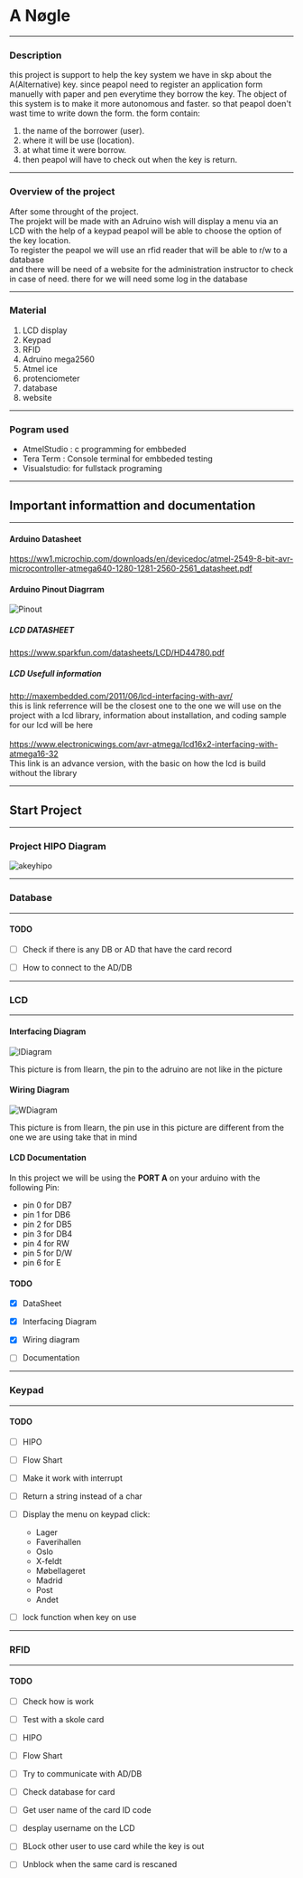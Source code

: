 # A Nøgle
***
### Description 

this project is support to help the key system we have in skp about the A(Alternative) key.
since peapol need to register an application form manuelly with paper and pen everytime they 
borrow the key. The object of this system is to make it more autonomous and faster.
so that peapol doen't wast time to write  down the form.
the form contain:

1. the name of the borrower (user).
2. where it will be use (location).
3. at what time it were borrow.
4. then peapol will have to check out when the key is return.

***

### Overview of the project

After some throught of the project.
<br>
The projekt will be made with an Adruino wish will display  a menu via an LCD with the help of a keypad
peapol will be able to choose the option of the key location.
<br>
To register the peapol we will use an rfid reader that will be able to r/w  to a database
<br>
and there will be need of a website for the administration instructor  to check  in case of need. there for we will need some log  in the database


***

### Material

1. LCD display
2. Keypad
3. RFID
4. Adruino mega2560
5. Atmel ice
6. protenciometer
7. database
8. website

***
### Pogram used

- AtmelStudio : c programming for embbeded
- Tera Term   : Console terminal for embbeded testing
- Visualstudio: for fullstack programing

***
## Important informattion and documentation
***
#### Arduino Datasheet 

https://ww1.microchip.com/downloads/en/devicedoc/atmel-2549-8-bit-avr-microcontroller-atmega640-1280-1281-2560-2561_datasheet.pdf

#### Arduino Pinout Diagrram

![Pinout](Billede/MEGApinout.jpg)

##### LCD DATASHEET

https://www.sparkfun.com/datasheets/LCD/HD44780.pdf

##### LCD Usefull information

http://maxembedded.com/2011/06/lcd-interfacing-with-avr/ <br>
this is link referrence will be the closest one to the one we will use on the project with a lcd library, information about installation, and coding sample for our lcd will be here  
<br>
https://www.electronicwings.com/avr-atmega/lcd16x2-interfacing-with-atmega16-32 <br>
This link is an advance version, with the basic  on how the lcd is build without the library  


***
## Start Project
***

### Project HIPO Diagram

![akeyhipo](Billede/AKeyHipo.png)


***

### Database

***

#### TODO
- [ ] Check if there is any DB or AD that have the card record
- [ ] How to connect to the AD/DB


***

### LCD 

***

#### Interfacing Diagram

![IDiagram](Billede/LCD_diagram.png)

This picture is from Ilearn, the pin to the adruino are not like in the picture 

#### Wiring Diagram

![WDiagram](Billede/Wiring.png)

This picture is from Ilearn, the pin use in this picture are different from the one we are using take that in mind

#### LCD Documentation

In this project we will be using the **PORT A**  on your arduino with the following Pin:

- pin 0 for DB7
- pin 1 for DB6
- pin 2 for DB5
- pin 3 for DB4
- pin 4 for RW
- pin 5 for D/W
- pin 6 for E

#### TODO
- [x] DataSheet
- [x] Interfacing Diagram
- [x] Wiring diagram
- [ ] Documentation



***

### Keypad

***

#### TODO

- [ ] HIPO
- [ ] Flow Shart
- [ ] Make it work with interrupt
- [ ] Return a string instead of a char
- [ ] Display the  menu on keypad click:
    - Lager
    - Faverihallen
    - Oslo
    - X-feldt
    - Møbellageret
    - Madrid
    - Post
    - Andet
- [ ] lock function when key on use


***

### RFID

***

#### TODO

- [ ] Check how is work
- [ ] Test with a skole card
- [ ] HIPO
- [ ] Flow Shart
- [ ] Try to communicate with AD/DB
- [ ] Check database for card
- [ ] Get user name of the card ID code
- [ ] desplay username on the LCD
- [ ] BLock other user to use card while the key is out
- [ ] Unblock when the same card is rescaned


